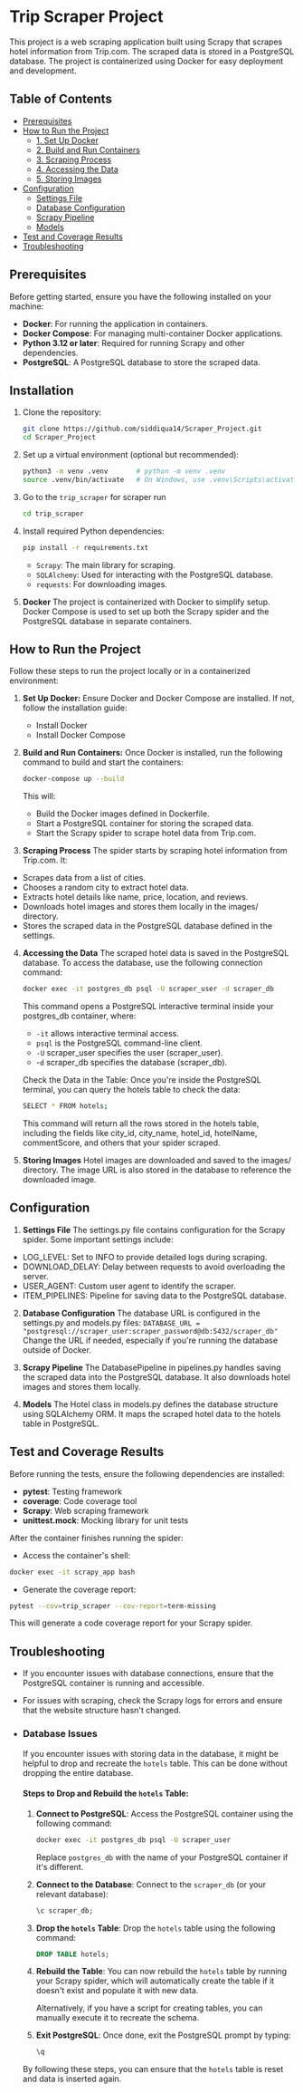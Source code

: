 # Trip Scraper Project

This project is a web scraping application built using Scrapy that scrapes hotel information from Trip.com. The scraped data is stored in a PostgreSQL database. The project is containerized using Docker for easy deployment and development.


## Table of Contents

- [Prerequisites](#prerequisites)
- [How to Run the Project](#how-to-run-the-project)
  - [1. Set Up Docker](#1-set-up-docker)
  - [2. Build and Run Containers](#2-build-and-run-containers)
  - [3. Scraping Process](#3-scraping-process)
  - [4. Accessing the Data](#4-accessing-the-data)
  - [5. Storing Images](#5-storing-images)
- [Configuration](#configuration)
  - [Settings File](#settings-file)
  - [Database Configuration](#database-configuration)
  - [Scrapy Pipeline](#scrapy-pipeline)
  - [Models](#models)
- [Test and Coverage Results](#test-and-coverage-results)
- [Troubleshooting](#troubleshooting)


## Prerequisites

Before getting started, ensure you have the following installed on your machine:

- **Docker**: For running the application in containers.
- **Docker Compose**: For managing multi-container Docker applications.
- **Python 3.12 or later**: Required for running Scrapy and other dependencies.
- **PostgreSQL**: A PostgreSQL database to store the scraped data.


## Installation

1. Clone the repository:

   ```bash
   git clone https://github.com/siddiqua14/Scraper_Project.git
   cd Scraper_Project
   ```
2. Set up a virtual environment (optional but recommended):

    ```bash 
    python3 -m venv .venv       # python -m venv .venv
    source .venv/bin/activate   # On Windows, use .venv\Scripts\activate
    ```

3. Go to the `trip_scraper` for scraper run
    ```bash
    cd trip_scraper
    ```

3. Install required Python dependencies:

    ```bash
    pip install -r requirements.txt
    ```
    - `Scrapy`: The main library for scraping.
    - `SQLAlchemy`: Used for interacting with the PostgreSQL database.
    - `requests`: For downloading images.

4. **Docker**
The project is containerized with Docker to simplify setup. Docker Compose is used to set up both the Scrapy spider and the PostgreSQL database in separate containers.
## How to Run the Project
Follow these steps to run the project locally or in a containerized environment:
1. **Set Up Docker:**
    Ensure Docker and Docker Compose are installed. If not, follow the installation guide:
    - Install Docker
    - Install Docker Compose

2. **Build and Run Containers:**
    Once Docker is installed, run the following command to build and start the containers:
    ```bash
    docker-compose up --build
    ```
    This will:
    - Build the Docker images defined in Dockerfile.
    - Start a PostgreSQL container for storing the scraped data.
    - Start the Scrapy spider to scrape hotel data from Trip.com.

3. **Scraping Process**
The spider starts by scraping hotel information from Trip.com. It:

- Scrapes data from a list of cities.
- Chooses a random city to extract hotel data.
- Extracts hotel details like name, price, location, and reviews.
- Downloads hotel images and stores them locally in the images/ directory.
- Stores the scraped data in the PostgreSQL database defined in the settings.
4. **Accessing the Data** 
The scraped hotel data is saved in the PostgreSQL database. To access the database, use the following connection command:
    ```bash
    docker exec -it postgres_db psql -U scraper_user -d scraper_db
    ```
    This command opens a PostgreSQL interactive terminal inside your postgres_db container, where:
    - `-it` allows interactive terminal access.
    - `psql` is the PostgreSQL command-line client.
    - `-U` scraper_user specifies the user (scraper_user).
    - -`d` scraper_db specifies the database (scraper_db).

    Check the Data in the Table:
    Once you're inside the PostgreSQL terminal, you can query the hotels table to check the data:
    ```bash
    SELECT * FROM hotels;
    ```
    This command will return all the rows stored in the hotels table, including the fields like city_id, city_name, hotel_id, hotelName, commentScore, and others that your spider scraped.
5. **Storing Images**
Hotel images are downloaded and saved to the images/ directory. The image URL is also stored in the database to reference the downloaded image.

## Configuration
1. **Settings File**
The settings.py file contains configuration for the Scrapy spider. Some important settings include:
- LOG_LEVEL: Set to INFO to provide detailed logs during scraping.
- DOWNLOAD_DELAY: Delay between requests to avoid overloading the server.
- USER_AGENT: Custom user agent to identify the scraper.
- ITEM_PIPELINES: Pipeline for saving data to the PostgreSQL database.
2. **Database Configuration**
    The database URL is configured in the settings.py and models.py files:
``` DATABASE_URL = "postgresql://scraper_user:scraper_password@db:5432/scraper_db" ```
Change the URL if needed, especially if you're running the database outside of Docker.

3. **Scrapy Pipeline**
The DatabasePipeline in pipelines.py handles saving the scraped data into the PostgreSQL database. It also downloads hotel images and stores them locally.

4. **Models**
The Hotel class in models.py defines the database structure using SQLAlchemy ORM. It maps the scraped hotel data to the hotels table in PostgreSQL.


## Test and Coverage Results
Before running the tests, ensure the following dependencies are installed:

- **pytest**: Testing framework
- **coverage**: Code coverage tool
- **Scrapy**: Web scraping framework
- **unittest.mock**: Mocking library for unit tests

After the container finishes running the spider:
- Access the container's shell:
```bash
docker exec -it scrapy_app bash
```
- Generate the coverage report:
```bash
pytest --cov=trip_scraper --cov-report=term-missing
```
This will generate a code coverage report for your Scrapy spider.

## Troubleshooting
- If you encounter issues with database connections, ensure that the PostgreSQL container is running and accessible.
- For issues with scraping, check the Scrapy logs for errors and ensure that the website structure hasn't changed.
- ### Database Issues
    If you encounter issues with storing data in the database, it might be helpful to drop and recreate the `hotels` table. This can be done without dropping the entire database.
    #### Steps to Drop and Rebuild the `hotels` Table:

    1. **Connect to PostgreSQL**: Access the PostgreSQL container using the following command:

        ```bash
        docker exec -it postgres_db psql -U scraper_user
        ```

        Replace `postgres_db` with the name of your PostgreSQL container if it's different.

    2. **Connect to the Database**: Connect to the `scraper_db` (or your relevant database):

        ```sql
        \c scraper_db;
        ```

    3. **Drop the `hotels` Table**: Drop the `hotels` table using the following command:

        ```sql
        DROP TABLE hotels;
        ```

    4. **Rebuild the Table**: You can now rebuild the `hotels` table by running your Scrapy spider, which will automatically create the table if it doesn't exist and populate it with new data.

        Alternatively, if you have a script for creating tables, you can manually execute it to recreate the schema.

    5. **Exit PostgreSQL**: Once done, exit the PostgreSQL prompt by typing:

        ```sql
        \q
        ```

    By following these steps, you can ensure that the `hotels` table is reset and data is inserted again.